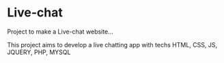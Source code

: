 # Live-chat
Project to make a Live-chat website...

This project aims to develop a live chatting app with techs HTML, CSS, JS, JQUERY, PHP, MYSQL
